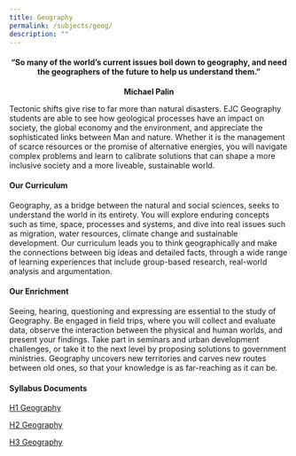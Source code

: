 ```yaml
---
title: Geography
permalink: /subjects/geog/
description: ""
---
```

<center><h4>“So many of the world’s current issues boil down to geography, and need the geographers of the future to help us understand them.”</h4><b>Michael Palin</b></center>

Tectonic shifts give rise to far more than natural disasters. EJC Geography students are able to see how geological processes have an impact on society, the global economy and the environment, and appreciate the sophisticated links between Man and nature. Whether it is the management of scarce resources or the promise of alternative energies, you will navigate complex problems and learn to calibrate solutions that can shape a more inclusive society and a more liveable, sustainable world.

#### **Our Curriculum**

Geography, as a bridge between the natural and social sciences, seeks to understand the world in its entirety. You will explore enduring concepts such as time, space, processes and systems, and dive into real issues such as migration, water resources, climate change and sustainable development. Our curriculum leads you to think geographically and make the connections between big ideas and detailed facts, through a wide range of learning experiences that include group-based research, real-world analysis and argumentation.

#### **Our Enrichment**

Seeing, hearing, questioning and expressing are essential to the study of Geography. Be engaged in field trips, where you will collect and evaluate data, observe the interaction between the physical and human worlds, and present your findings. Take part in seminars and urban development challenges, or take it to the next level by proposing solutions to government ministries. Geography uncovers new territories and carves new routes between old ones, so that your knowledge is as far-reaching as it can be.

#### **Syllabus Documents**

[H1 Geography](https://www.seab.gov.sg/docs/default-source/national-examinations/syllabus/alevel/2024syllabus/8834_y24_sy.pdf)

[H2 Geography](https://www.moe.gov.sg/-/media/files/post-secondary/syllabuses/humanities/2023-h2-geography.ashx?la=en&amp;hash=07B60FD69B25989817E29079E9173EC68AE764B9)

[H3 Geography](https://www.seab.gov.sg/docs/default-source/national-examinations/syllabus/alevel/2024syllabus/9822_y24_sy.pdf)
